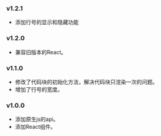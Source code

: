 ### v1.2.1

* 添加行号的显示和隐藏功能

### v1.2.0

* 兼容旧版本的React。

### v1.1.0

* 修改了代码块的初始化方法，解决代码块只渲染一次的问题。
* 增加了行号的宽度。

### v1.0.0

* 添加原生js的api。
* 添加React组件。
